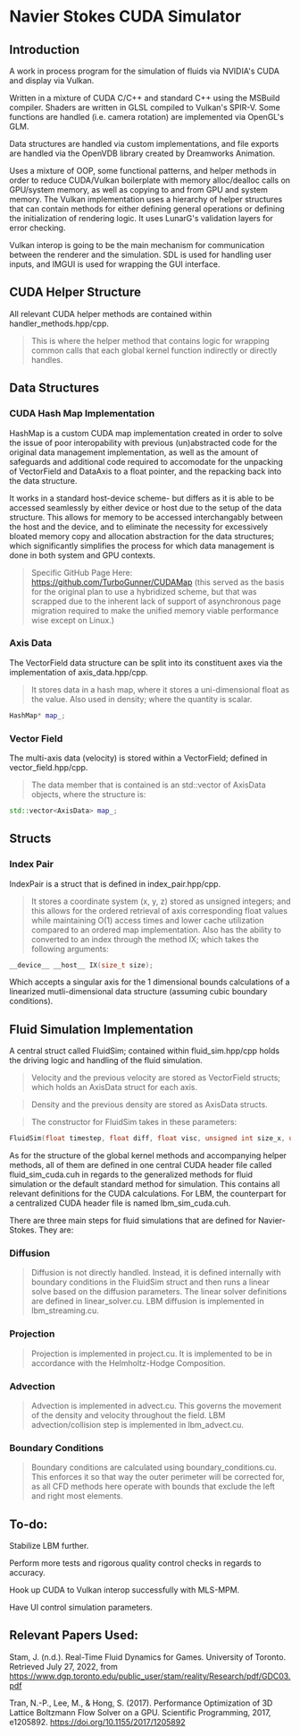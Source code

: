 # Navier Stokes CUDA Simulator

## Introduction

A work in process program for the simulation of fluids via NVIDIA's CUDA and display via Vulkan.

Written in a mixture of CUDA C/C++ and standard C++ using the MSBuild compiler. Shaders are written in GLSL compiled to Vulkan's SPIR-V. Some functions are handled (i.e. camera rotation) are implemented via OpenGL's GLM.

Data structures are handled via custom implementations, and file exports are handled via the OpenVDB library created by Dreamworks Animation.

Uses a mixture of OOP, some functional patterns, and helper methods in order to reduce CUDA/Vulkan boilerplate with memory alloc/dealloc calls on GPU/system memory, as well as copying to and from GPU and system memory. The Vulkan implementation uses a hierarchy of helper structures that can contain methods for either defining general operations or defining the initialization of rendering logic. It uses LunarG's validation layers for error checking.

Vulkan interop is going to be the main mechanism for communication between the renderer and the simulation. SDL is used for handling user inputs, and IMGUI is used for wrapping the GUI interface.

## CUDA Helper Structure

All relevant CUDA helper methods are contained within handler_methods.hpp/cpp.
> This is where the helper method that contains logic for wrapping common calls that each global kernel function indirectly or directly handles.

## Data Structures

### CUDA Hash Map Implementation

HashMap is a custom CUDA map implementation created in order to solve the issue of poor interopability with previous (un)abstracted code for the original data management implementation, as well as the amount of safeguards and additional code required to accomodate for the unpacking of VectorField and DataAxis to a float pointer, and the repacking back into the data structure.

It works in a standard host-device scheme- but differs as it is able to be accessed seamlessly by either device or host due to the setup of the data structure. This allows for memory to be accessed interchangably between the host and the device, and to eliminate the necessity for excessively bloated memory copy and allocation abstraction for the data structures; which significantly simplifies the process for which data management is done in both system and GPU contexts.

>Specific GitHub Page Here: https://github.com/TurboGunner/CUDAMap (this served as the basis for the original plan to use a hybridized scheme, but that was scrapped due to the inherent lack of support of asynchronous page migration required to make the unified memory viable performance wise except on Linux.)

### Axis Data

The VectorField data structure can be split into its constituent axes via the implementation of axis_data.hpp/cpp.
>It stores data in a hash map, where it stores a uni-dimensional float as the value. Also used in density; where the quantity is scalar.

```c++
HashMap* map_;
```

### Vector Field

The multi-axis data (velocity) is stored within a VectorField; defined in vector_field.hpp/cpp.
> The data member that is contained is an std::vector of AxisData objects, where the structure is:

```c++
std::vector<AxisData> map_;
```

## Structs

### Index Pair

IndexPair is a struct that is defined in index_pair.hpp/cpp.

> It stores a coordinate system (x, y, z) stored as unsigned integers; and this allows for the ordered retrieval of axis corresponding float values while maintaining O(1) access times and lower cache utilization compared to an ordered map implementation. Also has the ability to converted to an index through the method IX; which takes the following arguments:

```c++
__device__ __host__ IX(size_t size);
```

Which accepts a singular axis for the 1 dimensional bounds calculations of a linearized mutli-dimensional data structure (assuming cubic boundary conditions).

## Fluid Simulation Implementation

A central struct called FluidSim; contained within fluid_sim.hpp/cpp holds the driving logic and handling of the fluid simulation.
>Velocity and the previous velocity are stored as VectorField structs; which holds an AxisData struct for each axis.

>Density and the previous density are stored as AxisData structs.

>The constructor for FluidSim takes in these parameters:

```c++
FluidSim(float timestep, float diff, float visc, unsigned int size_x, unsigned int size_y, unsigned int iter, float time_max = 1, SimMethod mode = SimMethod::Standard);
```

As for the structure of the global kernel methods and accompanying helper methods, all of them are defined in one central CUDA header file called fluid_sim_cuda.cuh in regards to the generalized methods for fluid simulation or the default standard method for simulation. This contains all relevant definitions for the CUDA calculations. For LBM, the counterpart for a centralized CUDA header file is named lbm_sim_cuda.cuh.

There are three main steps for fluid simulations that are defined for Navier-Stokes. They are:

### Diffusion
> Diffusion is not directly handled. Instead, it is defined internally with boundary conditions in the FluidSim struct and then runs a linear solve based on the diffusion parameters. The linear solver definitions are defined in linear_solver.cu.
> LBM diffusion is implemented in lbm_streaming.cu.

### Projection
> Projection is implemented in project.cu. It is implemented to be in accordance with the Helmholtz-Hodge Composition.

### Advection
> Advection is implemented in advect.cu. This governs the movement of the density and velocity throughout the field.
> LBM advection/collision step is implemented in lbm_advect.cu.

### Boundary Conditions
> Boundary conditions are calculated using boundary_conditions.cu. This enforces it so that way the outer perimeter will be corrected for, as all CFD methods here operate with bounds that exclude the left and right most elements.



## To-do:

Stabilize LBM further.

Perform more tests and rigorous quality control checks in regards to accuracy.

Hook up CUDA to Vulkan interop successfully with MLS-MPM.

Have UI control simulation parameters.

## Relevant Papers Used:

Stam, J. (n.d.). Real-Time Fluid Dynamics for Games. University of Toronto. Retrieved July 27, 2022, from https://www.dgp.toronto.edu/public_user/stam/reality/Research/pdf/GDC03.pdf

Tran, N.-P., Lee, M., & Hong, S. (2017). Performance Optimization of 3D Lattice Boltzmann Flow Solver on a GPU. Scientific Programming, 2017, e1205892. https://doi.org/10.1155/2017/1205892
